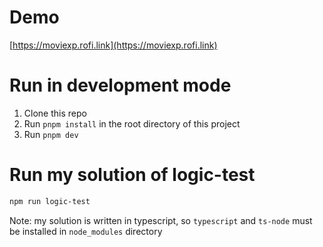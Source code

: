 # Demo

[https://moviexp.rofi.link](https://moviexp.rofi.link)

# Run in development mode

1. Clone this repo
2. Run `pnpm install` in the root directory of this project
3. Run `pnpm dev`

# Run my solution of logic-test

```bash
npm run logic-test
```

Note: my solution is written in typescript, so `typescript` and `ts-node`
must be installed in `node_modules` directory
